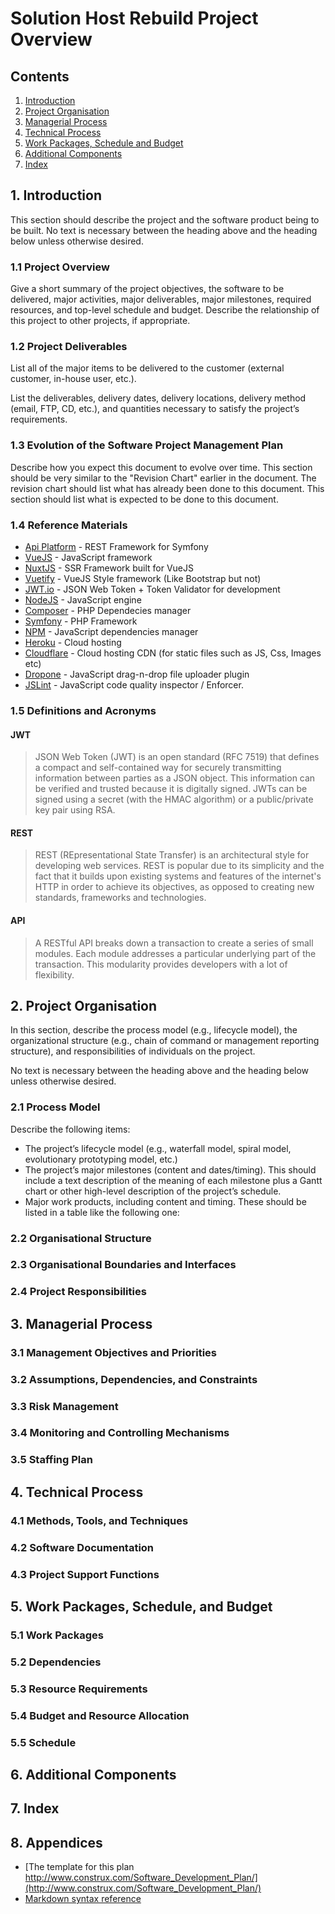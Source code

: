 # Solution Host Rebuild Project Overview
## Contents
1. [Introduction](#introduction)
2. [Project Organisation](#project-organisation)
3. [Managerial Process](#managerial-process)
4. [Technical Process](#technical-process)
5. [Work Packages, Schedule and Budget](#budget)
6. [Additional Components](#additional-components)
7. [Index](#index)

## <a name="introduction"></a> 1. Introduction
This section should describe the project and the software product being to be built. No text is necessary between the heading above and the heading below unless otherwise desired.
### 1.1 Project Overview
Give a short summary of the project objectives, the software to be delivered, major activities, major deliverables, major milestones, required resources, and top-level schedule and budget. Describe the relationship of this project to other projects, if appropriate.
### 1.2 Project Deliverables
List all of the major items to be delivered to the customer (external customer, in-house user, etc.).

List the deliverables, delivery dates, delivery locations, delivery method (email, FTP, CD, etc.), and quantities necessary to satisfy the project’s requirements.
### 1.3 Evolution of the Software Project Management Plan
Describe how you expect this document to evolve over time. This section should be very similar to the "Revision Chart" earlier in the document. The revision chart should list what has already been done to this document. This section should list what is expected to be done to this document.

### 1.4 Reference Materials
* [Api Platform](https://api-platform.com/) - REST Framework for Symfony
* [VueJS](https://vuejs.org/) - JavaScript framework
* [NuxtJS](https://nuxtjs.org/) - SSR Framework built for VueJS
* [Vuetify](https://vuetifyjs.com/) - VueJS Style framework (Like Bootstrap but not)
* [JWT.io](https://jwt.io/) - JSON Web Token + Token Validator for development
* [NodeJS](https://nodejs.org/) - JavaScript engine
* [Composer](https://getcomposer.org/) - PHP Dependecies manager
* [Symfony](https://symfony.com) - PHP Framework
* [NPM](https://www.npmjs.com/) - JavaScript dependencies manager
* [Heroku](https://heroku.com) - Cloud hosting
* [Cloudflare](https://cloudflare.com) - Cloud hosting CDN (for static files such as JS, Css, Images etc)
* [Dropone](http://www.dropzonejs.com/) - JavaScript drag-n-drop file uploader plugin
* [JSLint](http://www.jslint.com/) - JavaScript code quality inspector / Enforcer. 

### 1.5 Definitions and Acronyms
#### JWT
> JSON Web Token (JWT) is an open standard (RFC 7519) that defines a compact and self-contained way for securely transmitting information between parties as a JSON object. This information can be verified and trusted because it is digitally signed. JWTs can be signed using a secret (with the HMAC algorithm) or a public/private key pair using RSA.
#### REST
> REST (REpresentational State Transfer) is an architectural style for developing web services. REST is popular due to its simplicity and the fact that it builds upon existing systems and features of the internet's HTTP in order to achieve its objectives, as opposed to creating new standards, frameworks and technologies.
#### API
> A RESTful API breaks down a transaction to create a series of small modules. Each module addresses a particular underlying part of the transaction. This modularity provides developers with a lot of flexibility.

## <a name="project-organisation"></a> 2. Project Organisation
In this section, describe the process model (e.g., lifecycle model), the organizational structure (e.g., chain of command or management reporting structure), and responsibilities of individuals on the project.

No text is necessary between the heading above and the heading below unless otherwise desired.
### 2.1 Process Model
Describe the following items:
* The project’s lifecycle model (e.g., waterfall model, spiral model, evolutionary prototyping model, etc.)
* The project’s major milestones (content and dates/timing). This should include a text description of the meaning of each milestone plus a Gantt chart or other high-level description of the project’s schedule.
* Major work products, including content and timing. These should be listed in a table like the following one:
### 2.2 Organisational Structure

### 2.3 Organisational Boundaries and Interfaces
### 2.4 Project Responsibilities
## <a name="managerial-process"></a> 3. Managerial Process
### 3.1 Management Objectives and Priorities
### 3.2 Assumptions, Dependencies, and Constraints
### 3.3 Risk Management
### 3.4 Monitoring and Controlling Mechanisms
### 3.5 Staffing Plan
## <a name="technical-process"></a> 4. Technical Process
### 4.1 Methods, Tools, and Techniques
### 4.2 Software Documentation
### 4.3 Project Support Functions
## <a name="budget"></a> 5. Work Packages, Schedule, and Budget
### 5.1 Work Packages
### 5.2 Dependencies
### 5.3 Resource Requirements
### 5.4 Budget and Resource Allocation
### 5.5 Schedule
## <a name="additional-components"></a> 6. Additional Components
## <a name="index"></a> 7. Index
## <a name="appendicies"></a> 8. Appendices
* [The template for this plan http://www.construx.com/Software_Development_Plan/](http://www.construx.com/Software_Development_Plan/)
* [Markdown syntax reference](https://en.support.wordpress.com/markdown-quick-reference/)
